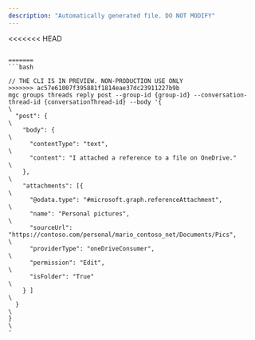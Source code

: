 ```yaml
---
description: "Automatically generated file. DO NOT MODIFY"
---
```


<<<<<<< HEAD
```cli

=======
```bash

// THE CLI IS IN PREVIEW. NON-PRODUCTION USE ONLY
>>>>>>> ac57e61007f395881f1814eae37dc23911227b9b
mgc groups threads reply post --group-id {group-id} --conversation-thread-id {conversationThread-id} --body '{\
  "post": {\
    "body": {\
      "contentType": "text",\
      "content": "I attached a reference to a file on OneDrive."\
    },\
    "attachments": [{\
      "@odata.type": "#microsoft.graph.referenceAttachment", \
      "name": "Personal pictures", \
      "sourceUrl": "https://contoso.com/personal/mario_contoso_net/Documents/Pics", \
      "providerType": "oneDriveConsumer", \
      "permission": "Edit", \
      "isFolder": "True"\
    } ]\
  }\
}\
'

```